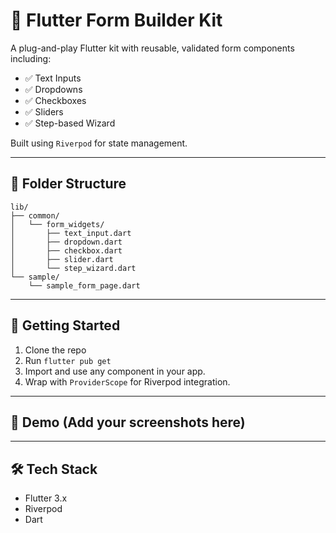 
# 🧰 Flutter Form Builder Kit

A plug-and-play Flutter kit with reusable, validated form components including:
- ✅ Text Inputs
- ✅ Dropdowns
- ✅ Checkboxes
- ✅ Sliders
- ✅ Step-based Wizard

Built using `Riverpod` for state management.

---

## 📁 Folder Structure

```
lib/
├── common/
│   └── form_widgets/
│       ├── text_input.dart
│       ├── dropdown.dart
│       ├── checkbox.dart
│       ├── slider.dart
│       └── step_wizard.dart
└── sample/
    └── sample_form_page.dart
```

---

## 🚀 Getting Started

1. Clone the repo
2. Run `flutter pub get`
3. Import and use any component in your app.
4. Wrap with `ProviderScope` for Riverpod integration.

---

## 📸 Demo (Add your screenshots here)

---

## 🛠️ Tech Stack

- Flutter 3.x
- Riverpod
- Dart
